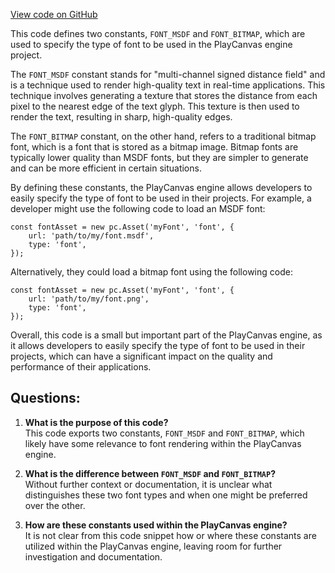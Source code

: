 [View code on GitHub](https://github.com/playcanvas/engine/src/framework/font/constants.js)

This code defines two constants, `FONT_MSDF` and `FONT_BITMAP`, which are used to specify the type of font to be used in the PlayCanvas engine project. 

The `FONT_MSDF` constant stands for "multi-channel signed distance field" and is a technique used to render high-quality text in real-time applications. This technique involves generating a texture that stores the distance from each pixel to the nearest edge of the text glyph. This texture is then used to render the text, resulting in sharp, high-quality edges. 

The `FONT_BITMAP` constant, on the other hand, refers to a traditional bitmap font, which is a font that is stored as a bitmap image. Bitmap fonts are typically lower quality than MSDF fonts, but they are simpler to generate and can be more efficient in certain situations. 

By defining these constants, the PlayCanvas engine allows developers to easily specify the type of font to be used in their projects. For example, a developer might use the following code to load an MSDF font:

```
const fontAsset = new pc.Asset('myFont', 'font', {
    url: 'path/to/my/font.msdf',
    type: 'font',
});
```

Alternatively, they could load a bitmap font using the following code:

```
const fontAsset = new pc.Asset('myFont', 'font', {
    url: 'path/to/my/font.png',
    type: 'font',
});
```

Overall, this code is a small but important part of the PlayCanvas engine, as it allows developers to easily specify the type of font to be used in their projects, which can have a significant impact on the quality and performance of their applications.
## Questions: 
 1. **What is the purpose of this code?**\
This code exports two constants, `FONT_MSDF` and `FONT_BITMAP`, which likely have some relevance to font rendering within the PlayCanvas engine.

2. **What is the difference between `FONT_MSDF` and `FONT_BITMAP`?**\
Without further context or documentation, it is unclear what distinguishes these two font types and when one might be preferred over the other.

3. **How are these constants used within the PlayCanvas engine?**\
It is not clear from this code snippet how or where these constants are utilized within the PlayCanvas engine, leaving room for further investigation and documentation.